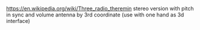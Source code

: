  
https://en.wikipedia.org/wiki/Three_radio_theremin
stereo version with pitch in sync and volume antenna by 3rd coordinate (use with one hand as 3d interface)  
